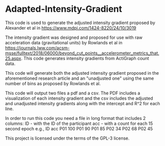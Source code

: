 # Adapted-Intensity-Gradient
This code is used to generate the adjusted intensity gradient proposed by Alexander et al in https://www.mdpi.com/1424-8220/24/10/3019

The intensity gradient was designed and proposed for use with raw acceleration data (gravitational units) by Rowlands et al in https://journals.lww.com/acsm-msse/fulltext/2018/06000/beyond_cut_points__accelerometer_metrics_that.25.aspx. This code generates intensity gradients from ActiGraph count data. 

This code will generate both the adjusted intensity gradient proposed in the aforementioned research article and an "unadjusted one" using the same number of bins as proposed by Rowlands et al. 

This code will output two files a pdf and a csv. The PDF includes a visualization of each intensity gradient and the csv includes the adjusted and unadjusted intensity gradients along with the intercept and R^2 for each line.  

In order to run this code you need a file in long format that includes 2 columns:
  ID - with the ID of the participant
  acc - with a count for each 15 second epoch
  e.g.,
  ID    acc
  P01   100
  P01   90
  P01   85
  P02   34
  P02   68
  P02   45
  
This project is licensed under the terms of the GPL-3 license.
